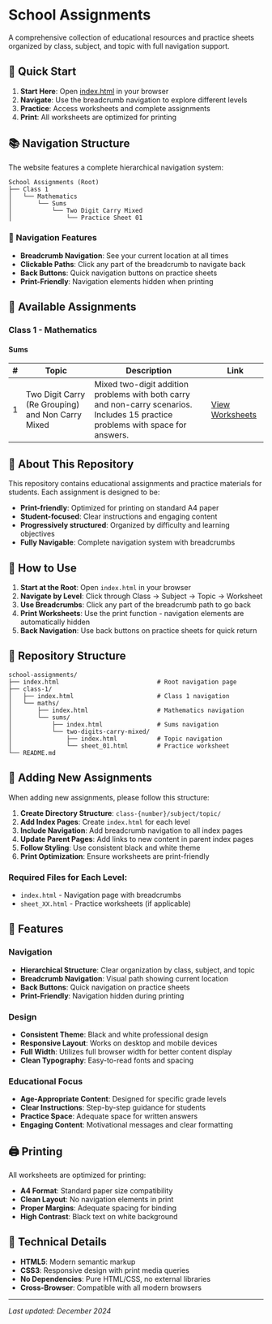 # School Assignments

A comprehensive collection of educational resources and practice sheets organized by class, subject, and topic with full navigation support.

## 🚀 Quick Start

1. **Start Here**: Open [index.html](index.html) in your browser
2. **Navigate**: Use the breadcrumb navigation to explore different levels
3. **Practice**: Access worksheets and complete assignments
4. **Print**: All worksheets are optimized for printing

## 📚 Navigation Structure

The website features a complete hierarchical navigation system:

```
School Assignments (Root)
├── Class 1
│   └── Mathematics
│       └── Sums
│           └── Two Digit Carry Mixed
│               └── Practice Sheet 01
```

### 🧭 Navigation Features

- **Breadcrumb Navigation**: See your current location at all times
- **Clickable Paths**: Click any part of the breadcrumb to navigate back
- **Back Buttons**: Quick navigation buttons on practice sheets
- **Print-Friendly**: Navigation elements hidden when printing

## 📖 Available Assignments

### Class 1 - Mathematics

#### Sums

| # | Topic | Description | Link |
|---|-------|-------------|------|
| 1 | Two Digit Carry (Re Grouping) and Non Carry Mixed | Mixed two-digit addition problems with both carry and non-carry scenarios. Includes 15 practice problems with space for answers. | [View Worksheets](class-1/maths/sums/two-digits-carry-mixed/) |

## 🎯 About This Repository

This repository contains educational assignments and practice materials for students. Each assignment is designed to be:

- **Print-friendly**: Optimized for printing on standard A4 paper
- **Student-focused**: Clear instructions and engaging content
- **Progressively structured**: Organized by difficulty and learning objectives
- **Fully Navigable**: Complete navigation system with breadcrumbs

## 📖 How to Use

1. **Start at the Root**: Open `index.html` in your browser
2. **Navigate by Level**: Click through Class → Subject → Topic → Worksheet
3. **Use Breadcrumbs**: Click any part of the breadcrumb path to go back
4. **Print Worksheets**: Use the print function - navigation elements are automatically hidden
5. **Back Navigation**: Use back buttons on practice sheets for quick return

## 🔗 Repository Structure

```
school-assignments/
├── index.html                           # Root navigation page
├── class-1/
│   ├── index.html                       # Class 1 navigation
│   └── maths/
│       ├── index.html                   # Mathematics navigation
│       └── sums/
│           ├── index.html               # Sums navigation
│           └── two-digits-carry-mixed/
│               ├── index.html           # Topic navigation
│               └── sheet_01.html        # Practice worksheet
└── README.md
```

## 📝 Adding New Assignments

When adding new assignments, please follow this structure:

1. **Create Directory Structure**: `class-{number}/subject/topic/`
2. **Add Index Pages**: Create `index.html` for each level
3. **Include Navigation**: Add breadcrumb navigation to all index pages
4. **Update Parent Pages**: Add links to new content in parent index pages
5. **Follow Styling**: Use consistent black and white theme
6. **Print Optimization**: Ensure worksheets are print-friendly

### Required Files for Each Level:
- `index.html` - Navigation page with breadcrumbs
- `sheet_XX.html` - Practice worksheets (if applicable)

## 🌟 Features

### Navigation
- **Hierarchical Structure**: Clear organization by class, subject, and topic
- **Breadcrumb Navigation**: Visual path showing current location
- **Back Buttons**: Quick navigation on practice sheets
- **Print-Friendly**: Navigation hidden during printing

### Design
- **Consistent Theme**: Black and white professional design
- **Responsive Layout**: Works on desktop and mobile devices
- **Full Width**: Utilizes full browser width for better content display
- **Clean Typography**: Easy-to-read fonts and spacing

### Educational Focus
- **Age-Appropriate Content**: Designed for specific grade levels
- **Clear Instructions**: Step-by-step guidance for students
- **Practice Space**: Adequate space for written answers
- **Engaging Content**: Motivational messages and clear formatting

## 🖨️ Printing

All worksheets are optimized for printing:
- **A4 Format**: Standard paper size compatibility
- **Clean Layout**: No navigation elements in print
- **Proper Margins**: Adequate spacing for binding
- **High Contrast**: Black text on white background

## 🔧 Technical Details

- **HTML5**: Modern semantic markup
- **CSS3**: Responsive design with print media queries
- **No Dependencies**: Pure HTML/CSS, no external libraries
- **Cross-Browser**: Compatible with all modern browsers

---

*Last updated: December 2024*
